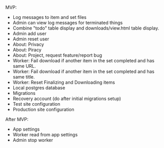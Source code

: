 
MVP:
- Log messages to item and set files
- Admin can view log messages for terminated things
- Combine "todo" table display and downloads/view.html table display.
- Admin add user
- Admin reset user
- About: Privacy
- About: Piracy
- About: Project, request feature/report bug
- Worker: Fail download if another item in the set completed and has same URL.
- Worker: Fail download if another item in the set completed and has same title.
- Worker: Reset Finalizing and Downloading items
- Local postgres database
- Migrations
- Recovery account (do after initial migrations setup)
- Test site configuration
- Production site configuration

After MVP:
- App settings
- Worker read from app settings
- Admin stop worker
